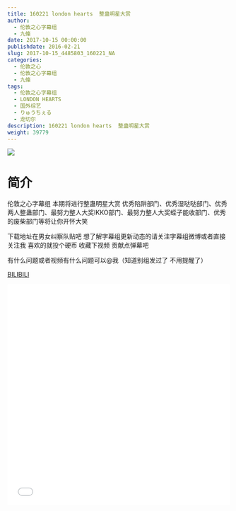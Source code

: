```yaml
---
title: 160221 london hearts  整蛊明星大赏
author: 
  - 伦敦之心字幕组
  - 九條
date: 2017-10-15 00:00:00
publishdate: 2016-02-21
slug: 2017-10-15_4485803_160221_NA
categories: 
  - 伦敦之心
  - 伦敦之心字幕组
  - 九條
tags: 
  - 伦敦之心字幕组
  - LONDON HEARTS
  - 国外综艺
  - りゅうちぇる
  - 龙切尔
description: 160221 london hearts  整蛊明星大赏
weight: 39779
---
```


![](https://i.imgur.com/Vp1RLb0.jpg)

# 简介  
伦敦之心字幕组 本期将进行整蛊明星大赏 优秀陷阱部门、优秀湿哒哒部门、优秀两人整蛊部门、最努力整人大奖IKKO部门、最努力整人大奖蛭子能收部门、优秀的废柴部门等将让你开怀大笑 
下载地址在男女纠察队贴吧 想了解字幕组更新动态的请关注字幕组微博或者直接关注我 喜欢的就投个硬币 收藏下视频 贡献点弹幕吧
有什么问题或者视频有什么问题可以@我（知道别组发过了 不用提醒了）

  [BILIBILI](https://www.bilibili.com/video/av4485803/)


  <iframe src="//www.bilibili.com/html/html5player.html?cid=7270370&aid=4485803" width="100%" height="500" frameborder="0" allowfullscreen="allowfullscreen"></iframe>
